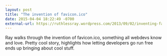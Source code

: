 ```yaml
---
layout: post
title: "The invention of favicon.ico"
date: 2015-04-04 18:22:49 -0700
external-url: https://ruthlessray.wordpress.com/2013/09/02/inventing-favicon-ico/
---
```


Ray walks through the invention of favicon.ico, something all webdevs know
and love. Pretty cool story, highlights how letting developers go run free
ends up bringing about cool stuff.
